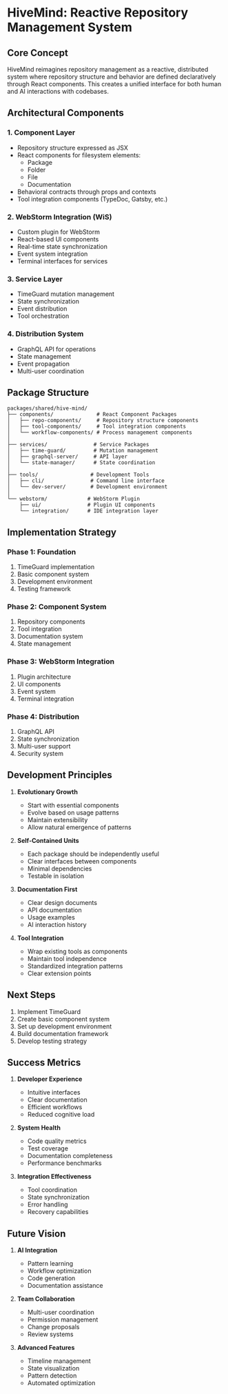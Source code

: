 # HiveMind: Reactive Repository Management System

## Core Concept

HiveMind reimagines repository management as a reactive, distributed system where repository structure and behavior are defined declaratively through React components. This creates a unified interface for both human and AI interactions with codebases.

## Architectural Components

### 1. Component Layer
- Repository structure expressed as JSX
- React components for filesystem elements:
  - Package
  - Folder
  - File
  - Documentation
- Behavioral contracts through props and contexts
- Tool integration components (TypeDoc, Gatsby, etc.)

### 2. WebStorm Integration (WiS)
- Custom plugin for WebStorm
- React-based UI components
- Real-time state synchronization
- Event system integration
- Terminal interfaces for services

### 3. Service Layer
- TimeGuard mutation management
- State synchronization
- Event distribution
- Tool orchestration

### 4. Distribution System
- GraphQL API for operations
- State management
- Event propagation
- Multi-user coordination

## Package Structure

```
packages/shared/hive-mind/
├── components/              # React Component Packages
│   ├── repo-components/     # Repository structure components
│   ├── tool-components/     # Tool integration components
│   └── workflow-components/ # Process management components
│
├── services/               # Service Packages
│   ├── time-guard/         # Mutation management
│   ├── graphql-server/     # API layer
│   └── state-manager/      # State coordination
│
├── tools/                 # Development Tools
│   ├── cli/               # Command line interface
│   └── dev-server/        # Development environment
│
└── webstorm/             # WebStorm Plugin
    ├── ui/               # Plugin UI components
    └── integration/      # IDE integration layer
```

## Implementation Strategy

### Phase 1: Foundation
1. TimeGuard implementation
2. Basic component system
3. Development environment
4. Testing framework

### Phase 2: Component System
1. Repository components
2. Tool integration
3. Documentation system
4. State management

### Phase 3: WebStorm Integration
1. Plugin architecture
2. UI components
3. Event system
4. Terminal integration

### Phase 4: Distribution
1. GraphQL API
2. State synchronization
3. Multi-user support
4. Security system

## Development Principles

1. **Evolutionary Growth**
   - Start with essential components
   - Evolve based on usage patterns
   - Maintain extensibility
   - Allow natural emergence of patterns

2. **Self-Contained Units**
   - Each package should be independently useful
   - Clear interfaces between components
   - Minimal dependencies
   - Testable in isolation

3. **Documentation First**
   - Clear design documents
   - API documentation
   - Usage examples
   - AI interaction history

4. **Tool Integration**
   - Wrap existing tools as components
   - Maintain tool independence
   - Standardized integration patterns
   - Clear extension points

## Next Steps

1. Implement TimeGuard
2. Create basic component system
3. Set up development environment
4. Build documentation framework
5. Develop testing strategy

## Success Metrics

1. **Developer Experience**
   - Intuitive interfaces
   - Clear documentation
   - Efficient workflows
   - Reduced cognitive load

2. **System Health**
   - Code quality metrics
   - Test coverage
   - Documentation completeness
   - Performance benchmarks

3. **Integration Effectiveness**
   - Tool coordination
   - State synchronization
   - Error handling
   - Recovery capabilities

## Future Vision

1. **AI Integration**
   - Pattern learning
   - Workflow optimization
   - Code generation
   - Documentation assistance

2. **Team Collaboration**
   - Multi-user coordination
   - Permission management
   - Change proposals
   - Review systems

3. **Advanced Features**
   - Timeline management
   - State visualization
   - Pattern detection
   - Automated optimization